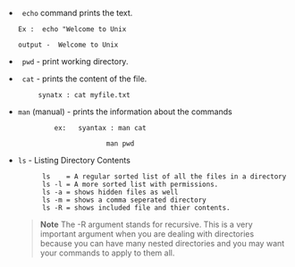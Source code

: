 - ``` echo``` command prints the text.
      
      Ex :  echo "Welcome to Unix
      
      output -  Welcome to Unix
      
 
 - ``` pwd``` - print working directory.
 - ``` cat``` - prints the content of the file.

            synatx : cat myfile.txt
      
- ```man``` (manual) - prints the information about the commands
                  
               ex:   syantax : man cat
                            
                            man pwd
 
                
- ```ls``` - Listing Directory Contents
            
            ls    = A regular sorted list of all the files in a directory
            ls -l = A more sorted list with permissions.
            ls -a = shows hidden files as well
            ls -m = shows a comma seperated directory
            ls -R = shows included file and thier contents.
            
  >**Note**
  >The -R argument stands for recursive. This is a very important argument when you are dealing with directories because you can have many nested directories and you may want your commands to apply to them all.
